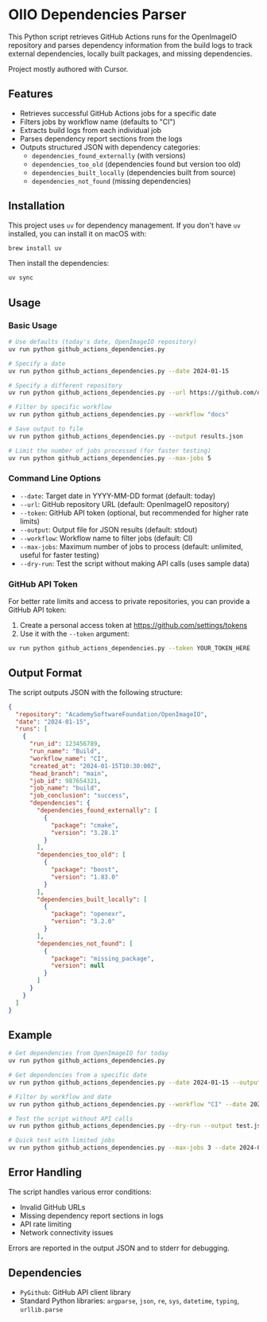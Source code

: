 # OIIO Dependencies Parser

This Python script retrieves GitHub Actions runs for the OpenImageIO repository and parses dependency information from the build logs to track external dependencies, locally built packages, and missing dependencies.

Project mostly authored with Cursor.

## Features

- Retrieves successful GitHub Actions jobs for a specific date
- Filters jobs by workflow name (defaults to "CI")
- Extracts build logs from each individual job
- Parses dependency report sections from the logs
- Outputs structured JSON with dependency categories:
  - `dependencies_found_externally` (with versions)
  - `dependencies_too_old` (dependencies found but version too old)
  - `dependencies_built_locally` (dependencies built from source)
  - `dependencies_not_found` (missing dependencies)

## Installation

This project uses `uv` for dependency management. If you don't have `uv` installed, you can install it on macOS  with:

```bash
brew install uv
```

Then install the dependencies:

```bash
uv sync
```

## Usage

### Basic Usage

```bash
# Use defaults (today's date, OpenImageIO repository)
uv run python github_actions_dependencies.py

# Specify a date
uv run python github_actions_dependencies.py --date 2024-01-15

# Specify a different repository
uv run python github_actions_dependencies.py --url https://github.com/owner/repo

# Filter by specific workflow
uv run python github_actions_dependencies.py --workflow "docs"

# Save output to file
uv run python github_actions_dependencies.py --output results.json

# Limit the number of jobs processed (for faster testing)
uv run python github_actions_dependencies.py --max-jobs 5
```

### Command Line Options

- `--date`: Target date in YYYY-MM-DD format (default: today)
- `--url`: GitHub repository URL (default: OpenImageIO repository)
- `--token`: GitHub API token (optional, but recommended for higher rate limits)
- `--output`: Output file for JSON results (default: stdout)
- `--workflow`: Workflow name to filter jobs (default: CI)
- `--max-jobs`: Maximum number of jobs to process (default: unlimited, useful for faster testing)
- `--dry-run`: Test the script without making API calls (uses sample data)

### GitHub API Token

For better rate limits and access to private repositories, you can provide a GitHub API token:

1. Create a personal access token at https://github.com/settings/tokens
2. Use it with the `--token` argument:
```bash
uv run python github_actions_dependencies.py --token YOUR_TOKEN_HERE
```

## Output Format

The script outputs JSON with the following structure:

```json
{
  "repository": "AcademySoftwareFoundation/OpenImageIO",
  "date": "2024-01-15",
  "runs": [
    {
      "run_id": 123456789,
      "run_name": "Build",
      "workflow_name": "CI",
      "created_at": "2024-01-15T10:30:00Z",
      "head_branch": "main",
      "job_id": 987654321,
      "job_name": "build",
      "job_conclusion": "success",
      "dependencies": {
        "dependencies_found_externally": [
          {
            "package": "cmake",
            "version": "3.28.1"
          }
        ],
        "dependencies_too_old": [
          {
            "package": "boost",
            "version": "1.83.0"
          }
        ],
        "dependencies_built_locally": [
          {
            "package": "openexr",
            "version": "3.2.0"
          }
        ],
        "dependencies_not_found": [
          {
            "package": "missing_package",
            "version": null
          }
        ]
      }
    }
  ]
}
```

## Example

```bash
# Get dependencies from OpenImageIO for today
uv run python github_actions_dependencies.py

# Get dependencies from a specific date
uv run python github_actions_dependencies.py --date 2024-01-15 --output oiio_deps.json

# Filter by workflow and date
uv run python github_actions_dependencies.py --workflow "CI" --date 2024-01-15 --output ci_jobs_deps.json

# Test the script without API calls
uv run python github_actions_dependencies.py --dry-run --output test.json

# Quick test with limited jobs
uv run python github_actions_dependencies.py --max-jobs 3 --date 2024-01-15 --output quick_test.json
```

## Error Handling

The script handles various error conditions:
- Invalid GitHub URLs
- Missing dependency report sections in logs
- API rate limiting
- Network connectivity issues

Errors are reported in the output JSON and to stderr for debugging.

## Dependencies

- `PyGithub`: GitHub API client library
- Standard Python libraries: `argparse`, `json`, `re`, `sys`, `datetime`, `typing`, `urllib.parse` 
